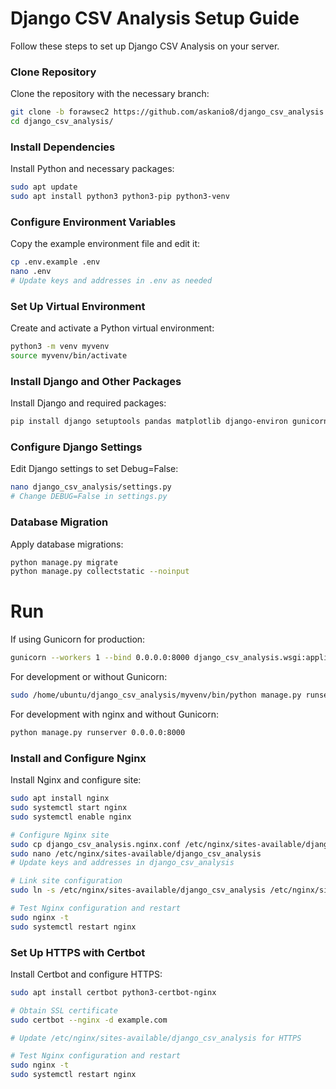 # Django CSV Analysis Setup Guide

Follow these steps to set up Django CSV Analysis on your server.

### Clone Repository

Clone the repository with the necessary branch:

```bash
git clone -b forawsec2 https://github.com/askanio8/django_csv_analysis.git
cd django_csv_analysis/
```

### Install Dependencies

Install Python and necessary packages:

```bash
sudo apt update
sudo apt install python3 python3-pip python3-venv
```

### Configure Environment Variables
Copy the example environment file and edit it:

```bash
cp .env.example .env
nano .env
# Update keys and addresses in .env as needed
```

### Set Up Virtual Environment
Create and activate a Python virtual environment:

```bash
python3 -m venv myvenv
source myvenv/bin/activate
```

### Install Django and Other Packages
Install Django and required packages:

```bash
pip install django setuptools pandas matplotlib django-environ gunicorn
```

### Configure Django Settings
Edit Django settings to set Debug=False:

```bash
nano django_csv_analysis/settings.py
# Change DEBUG=False in settings.py
```

### Database Migration
Apply database migrations:

```bash
python manage.py migrate
python manage.py collectstatic --noinput
```

# Run
If using Gunicorn for production:

```bash
gunicorn --workers 1 --bind 0.0.0.0:8000 django_csv_analysis.wsgi:application
```

For development or without Gunicorn:
```bash
sudo /home/ubuntu/django_csv_analysis/myvenv/bin/python manage.py runserver 0.0.0.0:80
```

For development with nginx and without Gunicorn:
```bash
python manage.py runserver 0.0.0.0:8000
```

### Install and Configure Nginx
Install Nginx and configure site:

```bash
sudo apt install nginx
sudo systemctl start nginx
sudo systemctl enable nginx

# Configure Nginx site
sudo cp django_csv_analysis.nginx.conf /etc/nginx/sites-available/django_csv_analysis
sudo nano /etc/nginx/sites-available/django_csv_analysis
# Update keys and addresses in django_csv_analysis

# Link site configuration
sudo ln -s /etc/nginx/sites-available/django_csv_analysis /etc/nginx/sites-enabled/

# Test Nginx configuration and restart
sudo nginx -t
sudo systemctl restart nginx
```

### Set Up HTTPS with Certbot
Install Certbot and configure HTTPS:

```bash
sudo apt install certbot python3-certbot-nginx

# Obtain SSL certificate
sudo certbot --nginx -d example.com

# Update /etc/nginx/sites-available/django_csv_analysis for HTTPS

# Test Nginx configuration and restart
sudo nginx -t
sudo systemctl restart nginx
```